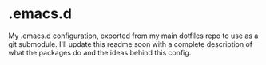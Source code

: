 # .emacs.d

My .emacs.d configuration, exported from my main dotfiles repo to use as a git submodule. I'll update this readme soon with a complete description of what the packages do and the ideas behind this config.
